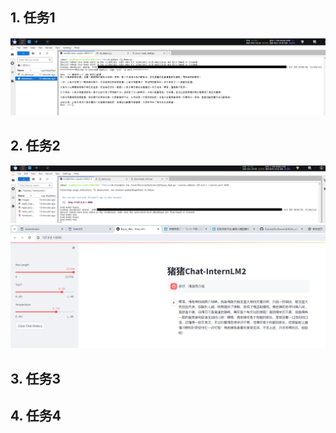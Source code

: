 ## 1. 任务1
![1.8B对话](./img/1.png)

## 2. 任务2
![八戒](./img/2_1.png)
![八戒](./img/2_2.png)

## 3. 任务3

## 4. 任务4